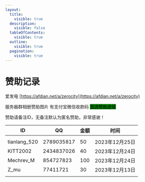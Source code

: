 ```yaml
---
layout:
  title:
    visible: true
  description:
    visible: false
  tableOfContents:
    visible: true
  outline:
    visible: true
  pagination:
    visible: true
---
```


# 赞助记录

爱发电 [https://afdian.net/a/zerocity](https://afdian.net/a/zerocity)

服务器群相册赞助图片 有支付宝微信收款码 <mark style="background-color:green;">首选赞助途径</mark>

赞助请备注ID，无备注默认为匿名赞助，非常感谢！

| ID            | QQ         | 金额  | 时间          |
| ------------- | ---------- | --- | ----------- |
|               |            |     |             |
| tianlang\_520 | 2789035817 | 50  | 2023年12月25日 |
| KITT2002      | 2434837026 | 40  | 2023年12月24日 |
| Mechrev\_M    | 854727823  | 100 | 2023年12月24日 |
| Z\_mu         | 77411721   | 30  | 2023年12月13日 |
|               |            |     |             |
